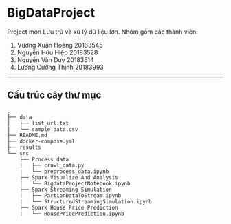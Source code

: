 # BigDataProject
Project môn Lưu trữ và xử lý dữ liệu lớn. Nhóm gồm các thành viên:
1. Vương Xuân Hoàng 20183545
2. Nguyễn Hữu Hiệp 20183528
3. Nguyễn Văn Duy 20183514
4. Lương Cường Thịnh 20183993
---
## Cấu trúc cây thư mục
```
.
├── data
│   ├── list_url.txt
|   └── sample_data.csv
├── README.md
├── docker-compose.yml
├── results
└── src
    ├── Process data
    |   ├── crawl_data.py
    |   └── preprocess_data.ipynb
    ├── Spark Visualize And Analysis
    |   └── BigdataProjectNotebook.ipynb
    ├── Spark Streaming Simulation
    |   ├── PartionDataToStream.ipynb
    |   └── StructuredStreamingSimulation.ipynb
    ├── Spark House Price Prediction
    |   └── HousePricePrediction.ipynb
```
